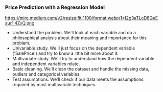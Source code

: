 ### Price Prediction with a Regression Model

https://miro.medium.com/v2/resize:fit:1100/format:webp/1*I2g3aTLoD8GeEaur1i4ZxQ.png

- Understand the problem. We'll look at each variable and do a philosophical analysis about their meaning and importance for this problem.
- Univariable study. We'll just focus on the dependent variable ('SalePrice') and try to know a little bit more about it.
- Multivariate study. We'll try to understand how the dependent variable and independent variables relate.
- Basic cleaning. We'll clean the dataset and handle the missing data, outliers and categorical variables.
- Test assumptions. We'll check if our data meets the assumptions required by most multivariate techniques.
